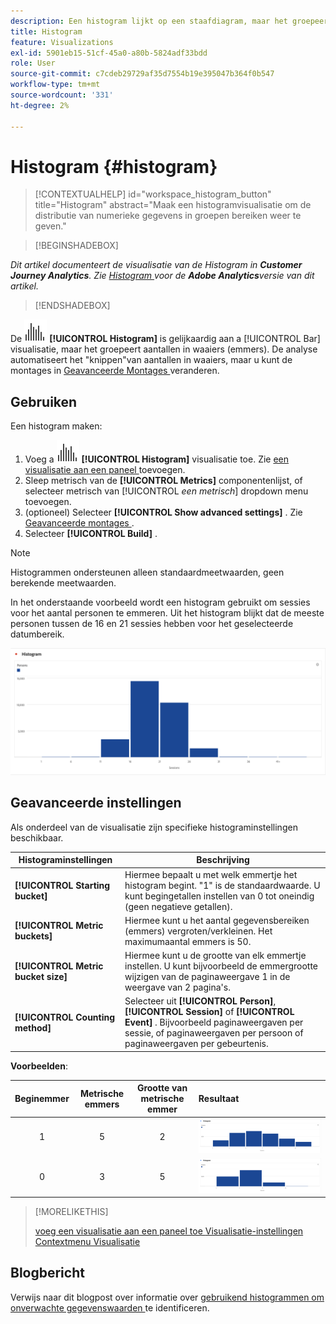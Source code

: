 ```yaml
---
description: Een histogram lijkt op een staafdiagram, maar het groepeert getallen in bereiken (emmers).
title: Histogram
feature: Visualizations
exl-id: 5901eb15-51cf-45a0-a80b-5824adf33bdd
role: User
source-git-commit: c7cdeb29729af35d7554b19e395047b364f0b547
workflow-type: tm+mt
source-wordcount: '331'
ht-degree: 2%

---
```


# Histogram {#histogram}

<!-- markdownlint-disable MD034 -->

>[!CONTEXTUALHELP]
>id="workspace_histogram_button"
>title="Histogram"
>abstract="Maak een histogramvisualisatie om de distributie van numerieke gegevens in groepen bereiken weer te geven."

<!-- markdownlint-enable MD034 -->


>[!BEGINSHADEBOX]

*Dit artikel documenteert de visualisatie van de Histogram in **Customer Journey Analytics**. Zie [ Histogram ](https://experienceleague.adobe.com/en/docs/analytics/analyze/analysis-workspace/visualizations/histogram) voor de **Adobe Analytics**versie van dit artikel.*

>[!ENDSHADEBOX]


De ![ visualisatie van de Histogram ](/help/assets/icons/Histogram.svg) **[!UICONTROL Histogram]** is gelijkaardig aan a [!UICONTROL Bar] visualisatie, maar het groepeert aantallen in waaiers (emmers). De analyse automatiseert het &quot;knippen&quot;van aantallen in waaiers, maar u kunt de montages in [ Geavanceerde Montages ](#advanced-settings) veranderen.

## Gebruiken

Een histogram maken:

1. Voeg a ![ Histogram ](/help/assets/icons/Histogram.svg) **[!UICONTROL Histogram]** visualisatie toe. Zie [ een visualisatie aan een paneel ](freeform-analysis-visualizations.md#add-visualizations-to-a-panel) toevoegen.
1. Sleep metrisch van de **[!UICONTROL Metrics]** componentenlijst, of selecteer metrisch van [!UICONTROL *een metrisch*] dropdown menu toevoegen.
1. (optioneel) Selecteer **[!UICONTROL Show advanced settings]** . Zie [ Geavanceerde montages ](#advanced-settings).
1. Selecteer **[!UICONTROL Build]** .

>[!NOTE]
>
>Histogrammen ondersteunen alleen standaardmeetwaarden, geen berekende meetwaarden.

In het onderstaande voorbeeld wordt een histogram gebruikt om sessies voor het aantal personen te emmeren. Uit het histogram blijkt dat de meeste personen tussen de 16 en 21 sessies hebben voor het geselecteerde datumbereik.

![](assets/histogram.png)

## Geavanceerde instellingen

Als onderdeel van de visualisatie zijn specifieke histograminstellingen beschikbaar.

| Histograminstellingen | Beschrijving |
|---|---|
| **[!UICONTROL Starting bucket]** | Hiermee bepaalt u met welk emmertje het histogram begint. &quot;1&quot; is de standaardwaarde. U kunt begingetallen instellen van 0 tot oneindig (geen negatieve getallen). |
| **[!UICONTROL Metric buckets]** | Hiermee kunt u het aantal gegevensbereiken (emmers) vergroten/verkleinen. Het maximumaantal emmers is 50. |
| **[!UICONTROL Metric bucket size]** | Hiermee kunt u de grootte van elk emmertje instellen. U kunt bijvoorbeeld de emmergrootte wijzigen van de paginaweergave 1 in de weergave van 2 pagina&#39;s. |
| **[!UICONTROL Counting method]** | Selecteer uit **[!UICONTROL Person]**, **[!UICONTROL Session]** of **[!UICONTROL Event]** . Bijvoorbeeld paginaweergaven per sessie, of paginaweergaven per persoon of paginaweergaven per gebeurtenis. |

<!--Russ or Meike - Check Hit Type link above. -->

**Voorbeelden**:

| Beginemmer | Metrische emmers | Grootte van metrische emmer | Resultaat |
|:----:|:--:|:--:|:--|
| 1 | 5 | 2 | ![ Histogram, beginnend emmer 1, metrische emmers 5, metrische emmer grootte 2 ](assets/histogram-1-5-2.png) |
| 0 | 3 | 5 | ![ Histogram, beginnend emmer 0, metrische emmers 3, metrische emmer grootte 5 ](assets/histogram-0-3-5.png) |

>[!MORELIKETHIS]
>
>[ voeg een visualisatie aan een paneel toe ](/help/analysis-workspace/visualizations/freeform-analysis-visualizations.md#add-visualizations-to-a-panel)
>[Visualisatie-instellingen ](/help/analysis-workspace/visualizations/freeform-analysis-visualizations.md#settings)
>[Contextmenu Visualisatie ](/help/analysis-workspace/visualizations/freeform-analysis-visualizations.md#context-menu)
>


## Blogbericht

Verwijs naar dit blogpost over informatie over [ gebruikend histogrammen om onverwachte gegevenswaarden ](https://experienceleaguecommunities.adobe.com/t5/adobe-analytics-blogs/using-histograms-to-identify-unexpected-data-values/ba-p/596168) te identificeren.
